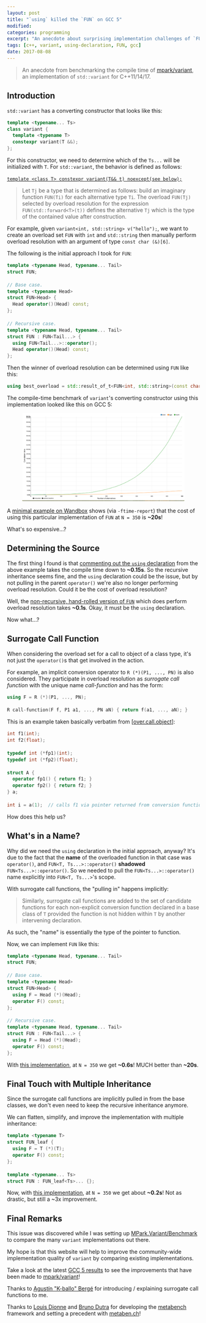 ```yaml
---
layout: post
title: "`using` killed the `FUN` on GCC 5"
modified:
categories: programming
excerpt: "An anecdote about surprising implementation challenges of `FUN`."
tags: [c++, variant, using-declaration, FUN, gcc]
date: 2017-08-08
---
```


> An anecdote from benchmarking the compile time of [mpark/variant],
> an implementation of `std::variant` for C++11/14/17.

## Introduction

`std::variant` has a converting constructor that looks like this:

```c++
template <typename... Ts>
class variant {
  template <typename T>
  constexpr variant(T &&);
};
```

For this constructor, we need to determine which of the `Ts...` will be
initialized with `T`. For `std::variant`, the behavior is defined as follows:

[`template <class T> constexpr variant(T&& t) noexcept(see below);`](http://eel.is/c++draft/variant#ctor-12)

> Let `Tj` be a type that is determined as follows: build an imaginary
> function `FUN(Ti)` for each alternative type `Ti`. The overload `FUN(Tj)`
> selected by overload resolution for the expression
> `FUN(std::forward<T>(t))` defines the alternative `Tj` which is the type
> of the contained value after construction.

For example, given `variant<int, std::string> v("hello");`, we want to create
an overload set `FUN` with `int` and `std::string` then manually perform
overload resolution with an argument of type `const char (&)[6]`.

The following is the initial approach I took for `FUN`:

```c++
template <typename Head, typename... Tail>
struct FUN;

// Base case.
template <typename Head>
struct FUN<Head> {
  Head operator()(Head) const;
};

// Recursive case.
template <typename Head, typename... Tail>
struct FUN : FUN<Tail...> {
  using FUN<Tail...>::operator();
  Head operator()(Head) const;
};
```

Then the winner of overload resolution can be determined using `FUN` like this:

```c++
using best_overload = std::result_of_t<FUN<int, std::string>(const char (&)[6])>;
```

The compile-time benchmark of `variant`'s converting constructor using this
implementation looked like this on GCC 5:

<figure>
  <img src="/images/bench.png" alt="Compile-time Benchmark">
</figure>

A [minimal example on Wandbox] shows (via `-ftime-report`) that the cost of
using this particular implementation of `FUN` at `N = 350` is __~20s__!

What's so expensive...?

[mpark/variant]: https://github.com/mpark/variant
[minimal example on Wandbox]: https://wandbox.org/permlink/rcmDjQCaF311MvkB

## Determining the Source

The first thing I found is that [commenting out the `using` declaration] from
the above example takes the compile time down to __~0.15s__. So the recursive
inheritance seems fine, and the `using` declaration could be the issue,
but by not pulling in the parent `operator()` we're also no longer performing
overload resolution. Could it be the cost of overload resolution?

Well, the [non-recursive, hand-rolled version of `FUN`] which does perform
overload resolution takes __~0.1s__. Okay, it must be the `using`
declaration.

Now what...?

[commenting out the `using` declaration]: https://wandbox.org/permlink/ex7gpsGblVzC6Ahb
[non-recursive, hand-rolled version of `FUN`]: https://wandbox.org/permlink/H0GzXu1mP7mF0zvt

## Surrogate Call Function

When considering the overload set for a call to object of a class type,
it's not just the `operator()`s that get involved in the action.

For example, an implicit conversion operator to `R (*)(P1, ..., PN)` is also
considered. They participate in overload resolution as _surrogate call function_
with the unique name _call-function_ and has the form:

```c++
using F = R (*)(P1, ..., PN);

R call-function(F f, P1 a1, ..., PN aN) { return f(a1, ..., aN); }
```

This is an example taken basically verbatim from [[over.call.object]]:

```c++
int f1(int);
int f2(float);

typedef int (*fp1)(int);
typedef int (*fp2)(float);

struct A {
  operator fp1() { return f1; }
  operator fp2() { return f2; }
} a;

int i = a(1);  // calls f1 via pointer returned from conversion function
```

How does this help us?

[over.call.object]: http://eel.is/c++draft/over.call.object#4

## What's in a Name?

Why did we need the `using` declaration in the initial approach, anyway?
It's due to the fact that the __name__ of the overloaded function in
that case was `operator()`, and `FUN<T, Ts...>::operator()` __shadowed__
`FUN<Ts...>::operator()`. So we needed to pull the
`FUN<Ts...>::operator()` name explicitly into `FUN<T, Ts...>`'s scope.

With surrogate call functions, the "pulling in" happens implicitly:

> Similarly, surrogate call functions are added to the set of candidate
> functions for each non-explicit conversion function declared in a base
> class of `T` provided the function is not hidden within `T` by another
> intervening declaration.

As such, the "name" is essentially the type of the pointer to function.

Now, we can implement `FUN` like this:

```c++
template <typename Head, typename... Tail>
struct FUN;

// Base case.
template <typename Head>
struct FUN<Head> {
  using F = Head (*)(Head);
  operator F() const;
};

// Recursive case.
template <typename Head, typename... Tail>
struct FUN : FUN<Tail...> {
  using F = Head (*)(Head);
  operator F() const;
};
```

With [this implementation](https://wandbox.org/permlink/KQm3wbkCufSvOmoJ),
at `N = 350` we get __~0.6s__! MUCH better than __~20s__.

## Final Touch with Multiple Inheritance

Since the surrogate call functions are implicitly pulled in from the base
classes, we don't even need to keep the recursive inheritance anymore.

We can flatten, simplify, and improve the implementation with multiple
inheritance:

```c++
template <typename T>
struct FUN_leaf {
  using F = T (*)(T);
  operator F() const;
};

template <typename... Ts>
struct FUN : FUN_leaf<Ts>... {};
```

Now, with [this implementation](https://wandbox.org/permlink/wJk5gmghjNMl0tBq),
at `N = 350` we get about __~0.2s__! Not as drastic, but still a ~3x improvement.

## Final Remarks

This issue was discovered while I was setting up [MPark.Variant/Benchmark] to
compare the many `variant` implementations out there.

My hope is that this website will help to improve the community-wide
implementation quality of `variant` by comparing existing implementations.

Take a look at the latest [GCC 5 results] to see the improvements that
have been made to [mpark/variant]!

Thanks to [Agustín "K-ballo" Bergé] for introducing / explaining
surrogate call functions to me.

Thanks to [Louis Dionne] and [Bruno Dutra] for developing the [metabench]
framework and setting a precedent with [metaben.ch]!

[MPark.Variant/Benchmark]: https://mpark.github.io/variant
[GCC 5 results]: https://mpark.github.io/variant/compile_time/gcc-5/ctor.fwd/index.html
[Agustín "K-ballo" Bergé]: https://github.com/K-ballo
[metabench]: https://github.com/ldionne/metabench
[metaben.ch]: http://metaben.ch
[Louis Dionne]: https://github.com/ldionne
[Bruno Dutra]: https://github.com/brunocodutra
